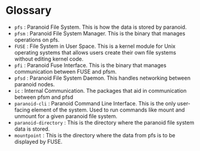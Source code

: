 Glossary
=====================

- `pfs` : Paranoid File System. This is how the data is stored by paranoid.
- `pfsm` : Paranoid File System Manager. This is the binary that manages operations on pfs.
- `FUSE` : File System in User Space. This is a kernel module for Unix operating systems
that allows users create their own file systems without editing kernel code.
- `pfi` : Paranoid Fuse Interface. This is the binary that manages communication between FUSE and pfsm.
- `pfsd` : Paranoid File System Daemon. This handles networking between paranoid nodes.
- `ic` : Internal Communication. The packages that aid in communication between pfsm and pfsd
- `paranoid-cli` : Paranoid Command Line Interface. This is the only user-facing element of the system.
Used to run commands like mount and unmount for a given paranoid file system.
- `paranoid-directory` : This is the directory where the paranoid file system data is stored.
- `mountpoint` : This is the directory where the data from pfs is to be displayed by FUSE.
